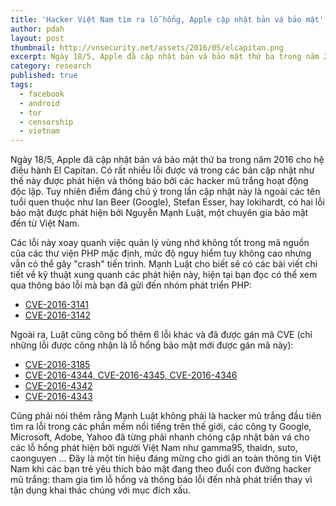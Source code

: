 ```yaml
---
title: 'Hacker Việt Nam tìm ra lỗ hổng, Apple cập nhật bản vá bảo mật'
author: pdah
layout: post
thumbnail: http://vnsecurity.net/assets/2016/05/elcapitan.png
excerpt: Ngày 18/5, Apple đã cập nhật bản vá bảo mật thứ ba trong năm 2016 cho hệ điều hành El Capitan. Có rất nhiều lỗi được vá trong các bản cập nhật như thế này được phát hiện và thông báo bởi các hacker mũ trắng hoạt động độc lập. Tuy nhiên điểm đáng chú ý trong lần cập nhật này là ngoài các tên tuổi quen thuộc như Ian Beer (Google), Stefan Esser, hay lokihardt, có hai lỗi bảo mật được phát hiện bởi Nguyễn Mạnh Luật, một chuyên gia bảo mật đến từ Việt Nam.
category: research
published: true
tags:
  - facebook
  - android
  - tor
  - censorship
  - vietnam
---
```


Ngày 18/5, Apple đã cập nhật bản vá bảo mật thứ ba trong năm 2016 cho hệ điều hành El Capitan. Có rất nhiều lỗi được vá trong các bản cập nhật như thế này được phát hiện và thông báo bởi các hacker mũ trắng hoạt động độc lập. Tuy nhiên điểm đáng chú ý trong lần cập nhật này là ngoài các tên tuổi quen thuộc như Ian Beer (Google), Stefan Esser, hay lokihardt, có hai lỗi bảo mật được phát hiện bởi Nguyễn Mạnh Luật, một chuyên gia bảo mật đến từ Việt Nam.

Các lỗi này xoay quanh việc quản lý vùng nhớ không tốt trong mã nguồn của các thư viện PHP mặc định, mức độ nguy hiểm tuy không cao nhưng vẫn có thể gây "crash" tiến trình. Mạnh Luật cho biết sẽ có các bài viết chi tiết về kỹ thuật xung quanh các phát hiện này, hiện tại bạn đọc có thể xem qua thông báo lỗi mà bạn đã gửi đến nhóm phát triển PHP:

* [CVE-2016-3141](https://bugs.php.net/bug.php?id=71587)
* [CVE-2016-3142](https://bugs.php.net/bug.php?id=71498)

Ngoài ra, Luật cũng công bố thêm 6 lỗi khác và đã được gán mã CVE (chỉ những lỗi được công nhận là lỗ hổng bảo mật mới được gán mã này): 

* [CVE-2016-3185](https://bugs.php.net/bug.php?id=71610)
* [CVE-2016-4344, CVE-2016-4345, CVE-2016-4346](https://bugs.php.net/bug.php?id=71637)
* [CVE-2016-4342](https://bugs.php.net/bug.php?id=71354)
* [CVE-2016-4343](https://bugs.php.net/bug.php?id=71331)

Cũng phải nói thêm rằng Mạnh Luật không phải là hacker mũ trắng đầu tiên tìm ra lỗi trong các phần mềm nổi tiếng trên thế giới, các công ty Google, Microsoft, Adobe, Yahoo đã từng phải nhanh chóng cập nhật bản vá cho các lỗ hổng phát hiện bởi người Việt Nam như gamma95, thaidn, suto, caonguyen ... Đây là một tín hiệu đáng mừng cho giới an toàn thông tin Việt Nam khi các bạn trẻ yêu thích bảo mật đang theo đuổi con đường hacker mũ trắng: tham gia tìm lỗ hổng và thông báo lỗi đến nhà phát triển thay vì tận dụng
khai thác chúng với mục đích xấu. 



